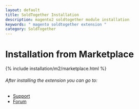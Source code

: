 ```yaml
---
layout: default
title: SoldTogether Installation
description: magento2 soldtogether module installation
keywords: " magento soldtogether extension "
category: SoldTogether
---
```


# Installation from Marketplace

{% include installation/m2/marketplace.html %}

###### After installing the extension you can go to:

* [Support](https://swissuplabs.com/contacts/)
* [Forum](https://swissuplabs.com/magento-forum/)